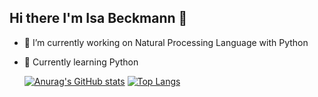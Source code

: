 ## Hi there I'm Isa Beckmann 👋

- 🔭 I’m currently working on Natural Processing Language with Python
- 🌱 Currently learning Python

    [![Anurag's GitHub stats](https://github-readme-stats.vercel.app/api?username=isabeckmann&show_icons=true&theme=tokyonight)](https://github.com/isabeckmann/github-readme-stats)
    [![Top Langs](https://github-readme-stats.vercel.app/api/top-langs/?username=isabeckmann&layout=donut&theme=tokyonight)](https://github.com/isabeckmann/github-readme-stats)



